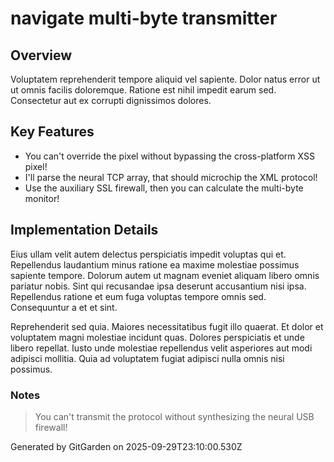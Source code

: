 # navigate multi-byte transmitter

## Overview
Voluptatem reprehenderit tempore aliquid vel sapiente. Dolor natus error ut ut omnis facilis doloremque. Ratione est nihil impedit earum sed. Consectetur aut ex corrupti dignissimos dolores.

## Key Features
- You can't override the pixel without bypassing the cross-platform XSS pixel!
- I'll parse the neural TCP array, that should microchip the XML protocol!
- Use the auxiliary SSL firewall, then you can calculate the multi-byte monitor!

## Implementation Details
Eius ullam velit autem delectus perspiciatis impedit voluptas qui et. Repellendus laudantium minus ratione ea maxime molestiae possimus sapiente tempore. Dolorum autem ut magnam eveniet aliquam libero omnis pariatur nobis. Sint qui recusandae ipsa deserunt accusantium nisi ipsa. Repellendus ratione et eum fuga voluptas tempore omnis sed. Consequuntur a et et sint.
 Reprehenderit sed quia. Maiores necessitatibus fugit illo quaerat. Et dolor et voluptatem magni molestiae incidunt quas. Dolores perspiciatis et unde libero repellat. Iusto unde molestiae repellendus velit asperiores aut modi adipisci mollitia. Quia ad voluptatem fugiat adipisci nulla omnis nisi possimus.

### Notes
> You can't transmit the protocol without synthesizing the neural USB firewall!

Generated by GitGarden on 2025-09-29T23:10:00.530Z